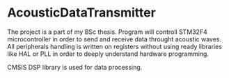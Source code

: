 # AcousticDataTransmitter
The project is a part of my BSc thesis. Program will controll STM32F4 microcontroller in order to send and receive data throught acoustic waves. 
All peripherals handling is written on registers without using ready libraries like HAL or PLL in order to deeply understand hardware programming. 

CMSIS DSP library is used for data processing.
